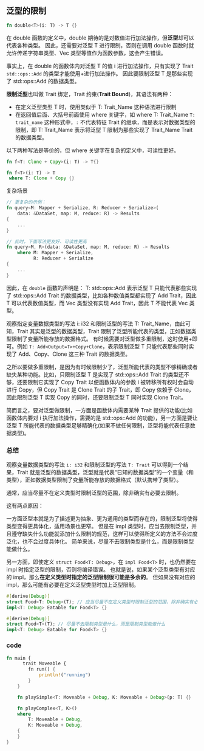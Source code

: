 ## 泛型的限制

```rs
fn double<T>(i: T) -> T {}
```

在 double 函数的定义中，double 期待的是对数值进行加法操作，但**泛型**却可以代表各种类型。
因此，还需要对泛型 T 进行限制，否则在调用 double 函数时就允许传递字符串类型、Vec 类型等值作为函数参数，这会产生错误。

事实上，在 double 的函数体内对泛型 T 的值 i 进行加法操作，只有实现了 Trait `std::ops::Add` 的类型才能使用+进行加法操作。
因此要限制泛型 T 是那些实现了 std::ops::Add 的数据类型。

**限制泛型**也叫做 Trait 绑定，Trait 约束(**Trait Bound**)，其语法有两种：

- 在定义泛型类型 T 时，使用类似于 T: Trait_Name 这种语法进行限制
- 在返回值后面、大括号前面使用 where 关键字，如 where T: Trait_Name
  `T: trait_name` 这种形式中，`:` 不代表特征 Trait 的继承，而是表示对数据类型的限制，即 T: Trait_Name 表示将泛型 T 限制为那些实现了 Trait_Name Trait 的数据类型。

以下两种写法是等价的，但 where 关键字在复杂的定义中，可读性更好。

```rs
fn f<T: Clone + Copy>(i: T) -> T{}

fn f<T>(i: T) -> T
 where T: Clone + Copy {}
```

复杂场景

```rs
// 更复杂的示例：
fn query<M: Mapper + Serialize, R: Reducer + Serialize>(
    data: &DataSet, map: M, reduce: R) -> Results
{
    ...
}

// 此时，下面写法更友好、可读性更高
fn query<M, R>(data: &DataSet, map: M, reduce: R) -> Results
    where M: Mapper + Serialize,
          R: Reducer + Serialize
{
    ...
}
```

因此，在 `double` 函数的声明是：
T: std::ops::Add 表示泛型 T 只能代表那些实现了 std::ops::Add Trait 的数据类型，比如各种数值类型都实现了 Add Trait，因此 T 可以代表数值类型，而 Vec 类型没有实现 Add Trait，因此 T 不能代表 Vec 类型。

观察指定变量数据类型的写法 i: i32 和限制泛型的写法 T: Trait_Name，由此可知，Trait 其实是泛型的数据类型，Trait 限制了泛型所能代表的类型，正如数据类型限制了变量所能存放的数据格式。
有时候需要对泛型做多重限制，这时使用+即可。例如 `T: Add<Output=T>+Copy+Clone`，表示限制泛型 T 只能代表那些同时实现了 Add、Copy、Clone 这三种 Trait 的数据类型。

之所以要做多重限制，是因为有时候限制少了，泛型所能代表的类型不够精确或者缺失某种功能。比如，只限制泛型 T 是实现了 std::ops::Add Trait 的类型还不够，还要限制它实现了 Copy Trait 以便函数体内的参数 i 被转移所有权时会自动进行 Copy，但 Copy Trait 是 Clone Trait 的子 Trait，即 Copy 依赖于 Clone，因此限制泛型 T 实现 Copy 的同时，还要限制泛型 T 同时实现 Clone Trait。

简而言之，要对泛型做限制，一方面是函数体内需要某种 Trait 提供的功能(比如函数体内要对 i 执行加法操作，需要的是 std::ops::Add 的功能)，另一方面是要让泛型 T 所能代表的数据类型足够精确化(如果不做任何限制，泛型将能代表任意数据类型)。

### 总结

观察变量数据类型的写法 `i: i32` 和限制泛型的写法 `T: Trait` 可以得到一个结果，Trait 就是泛型的数据类型，泛型就是代表“已知的数据类型”的一个变量（和类型），正如数据类型限制了变量所能存放的数据格式（默认携带了类型）。

通常，应当尽量不在定义类型时限制泛型的范围，除非确实有必要去限制。

这有两点原因：

一方面泛型本就是为了描述更为抽象、更为通用的类型而存在的，限制泛型将使得类型变得更具体化，适用场景也更窄。
但是在 impl 类型时，应当去限制泛型，并且遵守缺失什么功能就添加什么限制的规范，这样可以使得所定义的方法不会过度泛化，也不会过度具体化。
简单来说，尽量不去限制类型是什么，而是限制类型能做什么。

另一方面，即使定义 `struct Food<T: Debug>`，在 `impl Food<T>` 时，也仍然要在 impl 时指定泛型的限制，否则将编译错误。
也就是说，如果某个泛型类型有对应的 impl，那么**在定义类型时指定的泛型限制很可能是多余的**。
但如果没有对应的 impl，那么可能有必要在定义泛型类型时加上泛型限制。

```rs
#[derive(Debug)]
struct Food<T: Debug>(T); // 应当尽量不在定义类型时限制泛型的范围，除非确实有必要去限制，否则很可能是冗余的。
impl<T: Debug> Eatable for Food<T> {}

#[derive(Debug)]
struct Food<T>(T); // 尽量不去限制类型是什么，而是限制类型能做什么
impl<T: Debug> Eatable for Food<T> {}
```

### code

```rs
fn main {
      trait Moveable {
        fn run() {
            println!("running")
        }
    }

    fn playSimple<T: Moveable + Debug, K: Moveable + Debug>(p: T) {}

    fn playComplex<T, K>()
    where
        T: Moveable + Debug,
        K: Moveable + Debug,
    {
    }
}
```
